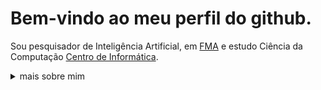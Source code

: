 <h1>Bem-vindo ao meu perfil do github.</h1>


<p>Sou pesquisador de Inteligência Artificial, em <a href="https://mamiferosaquaticos.org.br/" target="_blank">FMA</a> e estudo Ciência da Computação <a href="https://portal.cin.ufpe.br/" target="_blank">Centro de Informática</a>.


<details>
<summary>
  mais sobre mim
</summary>
<h2>👨 Sobre mim</h2>

<p>Olá, sou pesquisador em inteligência artificial (IA), com experiência no desenvolvimento de chatbots e engenharia de software.

<!-- Nos meus projetos normalmente utilizo Javascript e Java para que tudo funcione perfeitamente. Frontend de sites é escrito em React, Mobile em React Native e no backend utilizo Java e Node.js.-->

Eu também gosto de programação competitiva, utilizo a plataforma leetcode onde uso Java e python para resolver questões, estudar algoritmos e tornar a solução mais eficiente e rápida!

<!-- 
</p>

<h2>💻 Habilidades</h2>
<p>
  <a>Linguagens de programação</a>
  </br>
    <img alt="TypeScript" src="https://img.shields.io/badge/-TypeScript-007ACC?style=flat-square&logo=typescript&logoColor=white" />
    <img alt="JavaScript" src="https://img.shields.io/badge/-JavaScript-F7B93E?style=flat-square&logo=javascript&logoColor=white" />
    <img alt="Java" src="https://img.shields.io/badge/Java-ED8B00?style=flat-square&logo=java&logoColor=white" />
    <img alt="R" src="https://img.shields.io/badge/-R-222222?style=flat-square&logo=R&logoColor=61DAFB" />
    <img alt="Python" src="https://img.shields.io/badge/-python-F7B93E?style=flat-square&logo=python&logoColor=white" />
  </br>
  <a>Frontend</a>
  </br>
    <img alt="React" src="https://img.shields.io/badge/-React.js-222222?style=flat-square&logo=react&logoColor=61DAFB"/>
    <img alt="Next.JS" src="https://img.shields.io/badge/-Next.js-000?style=flat-square&logo=next.js&logoColor=white"/>
    </br>
    <a>Mobile</a>
    </br>
    <img alt="React Native" src="https://img.shields.io/badge/-React%20Native-222222?style=flat-square&logo=react&logoColor=61DAFB" />
    <img alt="Expo" src="https://img.shields.io/badge/-Expo-412DE5?style=flat-square&logo=expo&logoColor=white" />
    </br>
    <a>Backend</a>
    </br>
    <img alt="Node.js" src="https://img.shields.io/badge/-Node.js-43853d?style=flat-square&logo=Node.js&logoColor=white" />
    <img alt="Spring Boot" src="https://img.shields.io/badge/-Spring%20Boot-6CB52D?style=flat-square&logo=Spring%20Boot&logoColor=white" />
    </br>
    <a>Bancos de Dados</a>
    </br>
    <img alt="MongoDB" src="https://img.shields.io/badge/-MongoDB-13aa52?style=flat-square&logo=mongodb&logoColor=white" />
    <img alt="MySQL" src="https://img.shields.io/badge/-MySQL-F7B93E?style=flat-square&logo=mysql&logoColor=white" />
    </br>
    <a>Outros</a>
    </br>
    <img alt="Salesforce" src="https://img.shields.io/badge/-Salesforce-08A4E1?style=flat-square&logo=salesforce&logoColor=white" />
    <img alt="Google Cloud Platform" src="https://img.shields.io/badge/-Google%20Cloud%20Platform-FFB908?style=flat-square&logo=googlecloud&logoColor=white" />
    <img alt="Heroku" src="https://img.shields.io/badge/-Heroku-430098?style=flat-square&logo=heroku&logoColor=white" />
    <img alt="Docker" src="https://img.shields.io/badge/-Docker-1D63ED?style=flat-square&logo=docker&logoColor=white" />
    <img alt="Postman" src="https://img.shields.io/badge/-Postman-F26635?style=flat-square&logo=postman&logoColor=white" />
    <img alt="Insomnia" src="https://img.shields.io/badge/-Insomnia-5849BE?style=flat-square&logo=insomnia&logoColor=white" />
    <img alt="github actions" src="https://img.shields.io/badge/-Github_Actions-2088FF?style=flat-square&logo=github-actions&logoColor=white" />
    <img alt="git" src="https://img.shields.io/badge/-Git-F05032?style=flat-square&logo=git&logoColor=white" />
    <img alt="npm" src="https://img.shields.io/badge/-NPM-CB3837?style=flat-square&logo=npm&logoColor=white" />
    <img alt="Prettier" src="https://img.shields.io/badge/-Prettier-F7B93E?style=flat-square&logo=prettier&logoColor=white" />
    <img alt="Swagger" src="https://img.shields.io/badge/-Swagger-43853d?style=flat-square&logo=swagger&logoColor=white" />
</p>

<h2>Onde me encontrar</h2>
<p><a href="https://github.com/miguel-oliveiraa" target="_blank"><img alt="Github" src="https://img.shields.io/badge/GitHub-%2312100E.svg?&style=for-the-badge&logo=Github&logoColor=white" /></a> <a href="https://www.linkedin.com/in/miguel-oliveiraa/" target="_blank"><img alt="Linkedin" src="https://img.shields.io/badge/linkedin-46a2f1.svg?&style=for-the-badge&logo=linkedin&logoColor=white" /></a>
</p>
</detail>
-->
